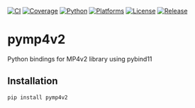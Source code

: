 [![CI](https://github.com/DarkDemiurg/pymp4v2/actions/workflows/ci.yml/badge.svg)](https://github.com/DarkDemiurg/pymp4v2/actions/workflows/ci.yml)
[![Coverage](https://codecov.io/gh/DarkDemiurg/pymp4v2/branch/master/graph/badge.svg)](https://codecov.io/gh/DarkDemiurg/pymp4v2)
[![Python](https://img.shields.io/badge/python-3.8%20|%203.9%20|%203.10%20|%203.11%20|%203.12-blue.svg)](https://www.python.org/)
[![Platforms](https://img.shields.io/badge/platform-linux%20|%20windows%20.svg)](https://github.com/DarkDemiurg/pymp4v2)
[![License](https://img.shields.io/github/license/DarkDemiurg/pymp4v2.svg)](https://github.com/DarkDemiurg/pymp4v2/blob/master/LICENSE)
[![Release](https://img.shields.io/github/v/release/DarkDemiurg/pymp4v2.svg)](https://github.com/DarkDemiurg/pymp4v2/releases)

# pymp4v2

Python bindings for MP4v2 library using pybind11

## Installation

```bash
pip install pymp4v2